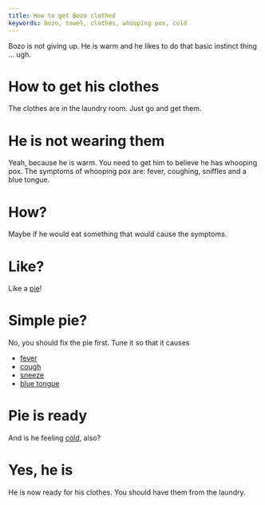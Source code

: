 ```yaml
---
title: How to get Bozo clothed
keywords: bozo, towel, clothes, whooping pox, cold
---
```


Bozo is not giving up. He is warm and he likes to do that basic instinct thing ... ugh.

# How to get his clothes
The clothes are in the laundry room. Just go and get them.

# He is not wearing them
Yeah, because he is warm. You need to get him to believe he has whooping pox. The symptoms of whooping pox are: fever, coughing, sniffles and a blue tongue.

# How?
Maybe if he would eat something that would cause the symptoms.

# Like?
Like a [pie](/02-hotel/04-pie.md)!

# Simple pie?
No, you should fix the pie first. Tune it so that it causes
 - [fever](032-fever.md)
 - [cough](034-cough.md)
 - [sneeze](033-sneeze.md)
 - [blue tongue](035-blue.md)
 
# Pie is ready
And is he feeling [cold](031-heater.md), also?

# Yes, he is
He is now ready for his clothes. You should have them from the laundry.